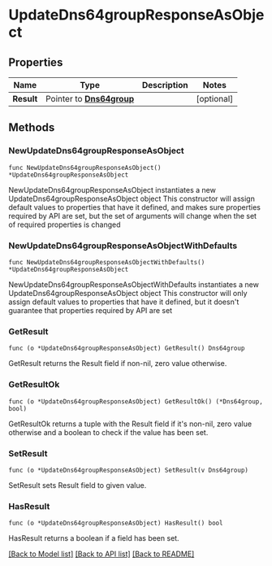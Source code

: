 # UpdateDns64groupResponseAsObject

## Properties

Name | Type | Description | Notes
------------ | ------------- | ------------- | -------------
**Result** | Pointer to [**Dns64group**](Dns64group.md) |  | [optional] 

## Methods

### NewUpdateDns64groupResponseAsObject

`func NewUpdateDns64groupResponseAsObject() *UpdateDns64groupResponseAsObject`

NewUpdateDns64groupResponseAsObject instantiates a new UpdateDns64groupResponseAsObject object
This constructor will assign default values to properties that have it defined,
and makes sure properties required by API are set, but the set of arguments
will change when the set of required properties is changed

### NewUpdateDns64groupResponseAsObjectWithDefaults

`func NewUpdateDns64groupResponseAsObjectWithDefaults() *UpdateDns64groupResponseAsObject`

NewUpdateDns64groupResponseAsObjectWithDefaults instantiates a new UpdateDns64groupResponseAsObject object
This constructor will only assign default values to properties that have it defined,
but it doesn't guarantee that properties required by API are set

### GetResult

`func (o *UpdateDns64groupResponseAsObject) GetResult() Dns64group`

GetResult returns the Result field if non-nil, zero value otherwise.

### GetResultOk

`func (o *UpdateDns64groupResponseAsObject) GetResultOk() (*Dns64group, bool)`

GetResultOk returns a tuple with the Result field if it's non-nil, zero value otherwise
and a boolean to check if the value has been set.

### SetResult

`func (o *UpdateDns64groupResponseAsObject) SetResult(v Dns64group)`

SetResult sets Result field to given value.

### HasResult

`func (o *UpdateDns64groupResponseAsObject) HasResult() bool`

HasResult returns a boolean if a field has been set.


[[Back to Model list]](../README.md#documentation-for-models) [[Back to API list]](../README.md#documentation-for-api-endpoints) [[Back to README]](../README.md)


